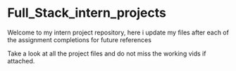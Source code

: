 # Full_Stack_intern_projects
Welcome to my intern project repository, here i update my files after each of the assignment completions for future references

Take a look at all the project files and do not miss the working vids if attached.
